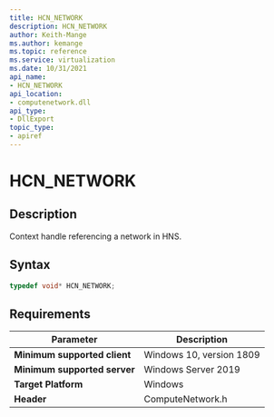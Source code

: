 ```yaml
---
title: HCN_NETWORK
description: HCN_NETWORK
author: Keith-Mange
ms.author: kemange
ms.topic: reference
ms.service: virtualization
ms.date: 10/31/2021
api_name:
- HCN_NETWORK
api_location:
- computenetwork.dll
api_type:
- DllExport
topic_type:
- apiref
---
```

# HCN_NETWORK

## Description

Context handle referencing a network in HNS.


## Syntax

```cpp
typedef void* HCN_NETWORK;
```

## Requirements

|Parameter|Description|
|---|---|
| **Minimum supported client** | Windows 10, version 1809 |
| **Minimum supported server** | Windows Server 2019 |
| **Target Platform** | Windows |
| **Header** | ComputeNetwork.h |


